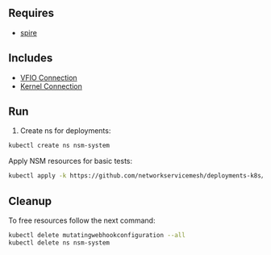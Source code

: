 ## Requires

- [spire](../spire)

## Includes

- [VFIO Connection](../use-cases/Vfio2Noop)
- [Kernel Connection](../use-cases/SriovKernel2Noop)

## Run

1. Create ns for deployments:
```bash
kubectl create ns nsm-system
```

Apply NSM resources for basic tests:
```bash
kubectl apply -k https://github.com/networkservicemesh/deployments-k8s/examples/sriov?ref=5a40754781c8d731da6226bda9c12c9a7a9e0918
```

## Cleanup

To free resources follow the next command:
```bash
kubectl delete mutatingwebhookconfiguration --all
kubectl delete ns nsm-system
```
